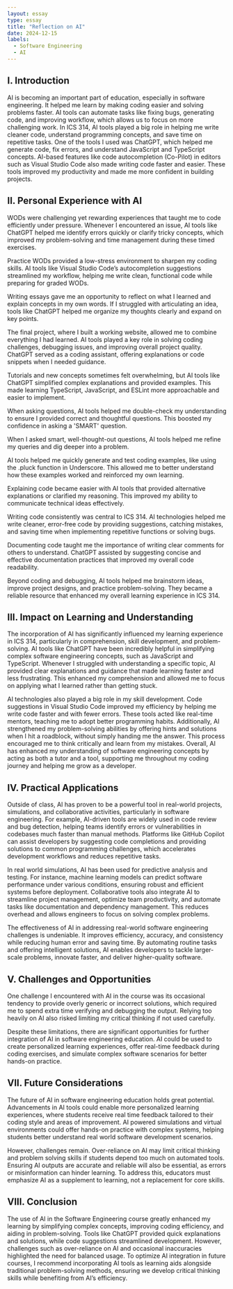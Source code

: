 ```yaml
---
layout: essay
type: essay
title: "Reflection on AI"
date: 2024-12-15
labels:
  - Software Engineering
  - AI
---
```

## I. Introduction
AI is becoming an important part of education, especially in software engineering. It helped me learn by making coding easier and solving problems faster. AI tools can automate tasks like fixing bugs, generating code, and improving workflow, which allows us to focus on more challenging work. In ICS 314, AI tools played a big role in helping me write cleaner code, understand programming concepts, and save time on repetitive tasks.
One of the tools I used was ChatGPT, which helped me generate code, fix errors, and understand JavaScript and TypeScript concepts. AI-based features like code autocompletion (Co-Pilot) in editors such as Visual Studio Code also made writing code faster and easier. These tools improved my productivity and made me more confident in building projects.

## II. Personal Experience with AI
WODs were challenging yet rewarding experiences that taught me to code efficiently under pressure. Whenever I encountered an issue, AI tools like ChatGPT helped me identify errors quickly or clarify tricky concepts, which improved my problem-solving and time management during these timed exercises.

Practice WODs provided a low-stress environment to sharpen my coding skills. AI tools like Visual Studio Code’s autocompletion suggestions streamlined my workflow, helping me write clean, functional code while preparing for graded WODs.

Writing essays gave me an opportunity to reflect on what I learned and explain concepts in my own words. If I struggled with articulating an idea, tools like ChatGPT helped me organize my thoughts clearly and expand on key points.

The final project, where I built a working website, allowed me to combine everything I had learned. AI tools played a key role in solving coding challenges, debugging issues, and improving overall project quality. ChatGPT served as a coding assistant, offering explanations or code snippets when I needed guidance.

Tutorials and new concepts sometimes felt overwhelming, but AI tools like ChatGPT simplified complex explanations and provided examples. This made learning TypeScript, JavaScript, and ESLint more approachable and easier to implement.

When asking questions, AI tools helped me double-check my understanding to ensure I provided correct and thoughtful questions. This boosted my confidence in asking a 'SMART' question.

When I asked smart, well-thought-out questions, AI tools helped me refine my queries and dig deeper into a problem.

AI tools helped me quickly generate and test coding examples, like using the .pluck function in Underscore. This allowed me to better understand how these examples worked and reinforced my own learning.

Explaining code became easier with AI tools that provided alternative explanations or clarified my reasoning. This improved my ability to communicate technical ideas effectively.

Writing code consistently was central to ICS 314. AI technologies helped me write cleaner, error-free code by providing suggestions, catching mistakes, and saving time when implementing repetitive functions or solving bugs.

Documenting code taught me the importance of writing clear comments for others to understand. ChatGPT assisted by suggesting concise and effective documentation practices that improved my overall code readability.

Beyond coding and debugging, AI tools helped me brainstorm ideas, improve project designs, and practice problem-solving. They became a reliable resource that enhanced my overall learning experience in ICS 314.

## III. Impact on Learning and Understanding
The incorporation of AI has significantly influenced my learning experience in ICS 314, particularly in comprehension, skill development, and problem-solving. AI tools like ChatGPT have been incredibly helpful in simplifying complex software engineering concepts, such as JavaScript and TypeScript. Whenever I struggled with understanding a specific topic, AI provided clear explanations and guidance that made learning faster and less frustrating. This enhanced my comprehension and allowed me to focus on applying what I learned rather than getting stuck.

AI technologies also played a big role in my skill development. Code suggestions in Visual Studio Code improved my efficiency by helping me write code faster and with fewer errors. These tools acted like real-time mentors, teaching me to adopt better programming habits. Additionally, AI strengthened my problem-solving abilities by offering hints and solutions when I hit a roadblock, without simply handing me the answer. This process encouraged me to think critically and learn from my mistakes. Overall, AI has enhanced my understanding of software engineering concepts by acting as both a tutor and a tool, supporting me throughout my coding journey and helping me grow as a developer.

## IV. Practical Applications
Outside of class, AI has proven to be a powerful tool in real-world projects, simulations, and collaborative activities, particularly in software engineering. For example, AI-driven tools are widely used in code review and bug detection, helping teams identify errors or vulnerabilities in codebases much faster than manual methods. Platforms like GitHub Copilot can assist developers by suggesting code completions and providing solutions to common programming challenges, which accelerates development workflows and reduces repetitive tasks.

In real world simulations, AI has been used for predictive analysis and testing. For instance, machine learning models can predict software performance under various conditions, ensuring robust and efficient systems before deployment. Collaborative tools also integrate AI to streamline project management, optimize team productivity, and automate tasks like documentation and dependency management. This reduces overhead and allows engineers to focus on solving complex problems.

The effectiveness of AI in addressing real-world software engineering challenges is undeniable. It improves efficiency, accuracy, and consistency while reducing human error and saving time. By automating routine tasks and offering intelligent solutions, AI enables developers to tackle larger-scale problems, innovate faster, and deliver higher-quality software.

## V. Challenges and Opportunities
One challenge I encountered with AI in the course was its occasional tendency to provide overly generic or incorrect solutions, which required me to spend extra time verifying and debugging the output. Relying too heavily on AI also risked limiting my critical thinking if not used carefully.

Despite these limitations, there are significant opportunities for further integration of AI in software engineering education. AI could be used to create personalized learning experiences, offer real-time feedback during coding exercises, and simulate complex software scenarios for better hands-on practice. 

## VII. Future Considerations
The future of AI in software engineering education holds great potential. Advancements in AI tools could enable more personalized learning experiences, where students receive real time feedback tailored to their coding style and areas of improvement. AI powered simulations and virtual environments could offer hands-on practice with complex systems, helping students better understand real world software development scenarios.

However, challenges remain. Over-reliance on AI may limit critical thinking and problem solving skills if students depend too much on automated tools. Ensuring AI outputs are accurate and reliable will also be essential, as errors or misinformation can hinder learning. To address this, educators must emphasize AI as a supplement to learning, not a replacement for core skills. 

## VIII. Conclusion
The use of AI in the Software Engineering course greatly enhanced my learning by simplifying complex concepts, improving coding efficiency, and aiding in problem-solving. Tools like ChatGPT provided quick explanations and solutions, while code suggestions streamlined development. However, challenges such as over-reliance on AI and occasional inaccuracies highlighted the need for balanced usage. To optimize AI integration in future courses, I recommend incorporating AI tools as learning aids alongside traditional problem-solving methods, ensuring we develop critical thinking skills while benefiting from AI’s efficiency.
